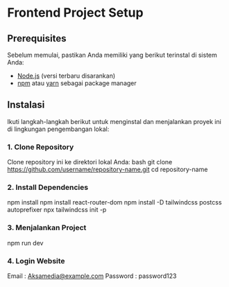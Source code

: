 # Frontend Project Setup

## Prerequisites
Sebelum memulai, pastikan Anda memiliki yang berikut terinstal di sistem Anda:
- [Node.js](https://nodejs.org/) (versi terbaru disarankan)
- [npm](https://www.npmjs.com/) atau [yarn](https://yarnpkg.com/) sebagai package manager

## Instalasi

Ikuti langkah-langkah berikut untuk menginstal dan menjalankan proyek ini di lingkungan pengembangan lokal:

### 1. Clone Repository
Clone repository ini ke direktori lokal Anda:
bash
git clone https://github.com/username/repository-name.git
cd repository-name

### 2. Install Dependencies
npm install
npm install react-router-dom
npm install -D tailwindcss postcss autoprefixer
npx tailwindcss init -p

### 3. Menjalankan Project
npm run dev

### 4. Login Website
Email : Aksamedia@example.com
Password : password123
